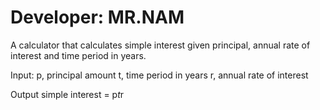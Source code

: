 # Developer: MR.NAM
A calculator that calculates simple interest given principal, annual rate of interest and time period in years.

Input:
  p, principal amount
  t, time period in years
  r, annual rate of interest

Output
  simple interest = p*t*r
